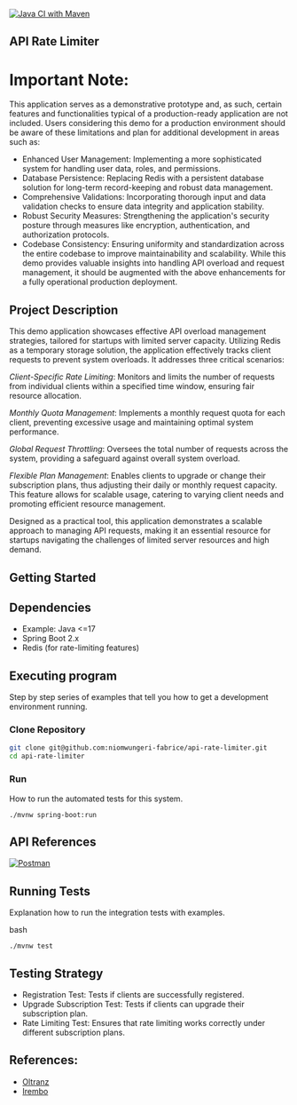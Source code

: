 [![Java CI with Maven](https://github.com/niomwungeri-fabrice/api-rate-limiter/actions/workflows/maven.yml/badge.svg)](https://github.com/niomwungeri-fabrice/api-rate-limiter/actions/workflows/maven.yml)

## API Rate Limiter

# Important Note:

This application serves as a demonstrative prototype and, as such, certain features and functionalities typical of a
production-ready application are not included. Users considering this demo for a production environment should be aware
of these limitations and plan for additional development in areas such as:

- Enhanced User Management: Implementing a more sophisticated system for handling user data, roles, and permissions.
- Database Persistence: Replacing Redis with a persistent database solution for long-term record-keeping and robust data
  management.
- Comprehensive Validations: Incorporating thorough input and data validation checks to ensure data integrity and
  application stability.
- Robust Security Measures: Strengthening the application's security posture through measures like encryption,
  authentication, and authorization protocols.
- Codebase Consistency: Ensuring uniformity and standardization across the entire codebase to improve maintainability
  and scalability.
  While this demo provides valuable insights into handling API overload and request management, it should be augmented
  with the above enhancements for a fully operational production deployment.

## Project Description

This demo application showcases effective API overload management strategies, tailored for startups with limited server
capacity. Utilizing Redis as a temporary storage solution, the application effectively tracks client requests to prevent
system overloads. It addresses three critical scenarios:

*Client-Specific Rate Limiting*: Monitors and limits the number of requests from individual clients within a specified
time window, ensuring fair resource allocation.

*Monthly Quota Management*: Implements a monthly request quota for each client, preventing excessive usage and
maintaining optimal system performance.

*Global Request Throttling*: Oversees the total number of requests across the system, providing a safeguard against
overall system overload.

*Flexible Plan Management*: Enables clients to upgrade or change their subscription plans, thus adjusting their daily or
monthly request capacity. This feature allows for scalable usage, catering to varying client needs and promoting
efficient resource management.

Designed as a practical tool, this application demonstrates a scalable approach to managing API requests, making it an
essential resource for startups navigating the challenges of limited server resources and high demand.

## Getting Started

## Dependencies

* Example: Java <=17
* Spring Boot 2.x
* Redis (for rate-limiting features)

## Executing program

Step by step series of examples that tell you how to get a development environment running.

### Clone Repository

```bash
git clone git@github.com:niomwungeri-fabrice/api-rate-limiter.git
cd api-rate-limiter
```

### Run

How to run the automated tests for this system.

```
./mvnw spring-boot:run
```

## API References

[![Postman](https://img.shields.io/badge/Postman-FF6C37?style=for-the-badge&logo=postman&logoColor=white)](https://documenter.getpostman.com/view/11352687/2s9YkuXd3a)

## Running Tests

Explanation how to run the integration tests with examples.

bash

```
./mvnw test
```

## Testing Strategy

- Registration Test: Tests if clients are successfully registered.
- Upgrade Subscription Test: Tests if clients can upgrade their subscription plan.
- Rate Limiting Test: Ensures that rate limiting works correctly under different subscription plans.

## References:

- [Oltranz](https://www.oltranz.com/)
- [Irembo](https://irembo.com/)


